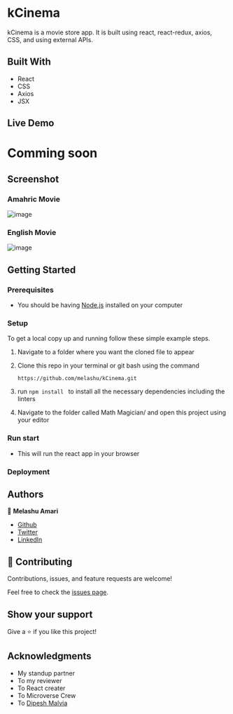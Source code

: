 # kCinema

kCinema is a movie store app. It is built using react, react-redux, axios, CSS, and using external APIs.


## Built With

- React 
- CSS
- Axios
- JSX

## Live Demo
# Comming soon

## Screenshot 

### Amahric Movie
![image](https://user-images.githubusercontent.com/30173722/193448864-dfe7903e-5d1d-43b4-851e-a5943d76781f.png)

### English Movie
![image](https://user-images.githubusercontent.com/30173722/193449176-5054d0d8-09f2-4f5d-b0ba-5cae1037395d.png)

## Getting Started

### Prerequisites

- You should be having [Node.js](https://nodejs.org/en/) installed on your computer
### Setup

To get a local copy up and running follow these simple example steps.

1. Navigate to a folder where you want the cloned file to appear

2. Clone this repo in your terminal or git bash using the command

   ```
   https://github.com/melashu/kCinema.git
   ```

3. run `npm install ` to install all the necessary dependencies including the linters

4. Navigate to the folder called Math Magician/ and open this project using your editor

### Run start 
- This will run the react app in your browser 

### Deployment

## Authors

👤 **Melashu Amari**

- [Github](https://github.com/melashu)
- [Twitter](https://twitter.com/meshu102)
- [LinkedIn](https://twitter.com/home)

## 🤝 Contributing

Contributions, issues, and feature requests are welcome!

Feel free to check the [issues page](https://github.com/melashu/kCinema/issues).

## Show your support

Give a ⭐️ if you like this project!

## Acknowledgments

- My standup partner 
- To my reviewer 
- To React creater 
- To Microverse Crew 
- To [Dipesh Malvia](https://github.com/dmalvia)
